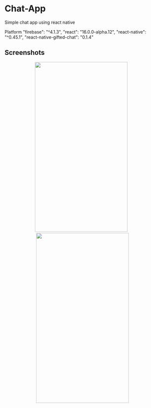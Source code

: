 # Chat-App
Simple chat app using react native

Platform
    "firebase": "^4.1.3",
    "react": "16.0.0-alpha.12",
    "react-native": "^0.45.1",
    "react-native-gifted-chat": "0.1.4"


## Screenshots 
<p align="center">
  <img width="300" height="550" src="https://user-images.githubusercontent.com/17886017/27801388-c348595c-5feb-11e7-8776-21d467786919.png">
  &nbsp
    <img width="300" height="550" src="https://user-images.githubusercontent.com/17886017/27801410-e30d64d0-5feb-11e7-966a-b16252b6d8a1.png">
</p>


